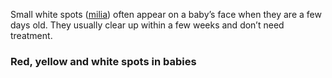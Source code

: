 Small white spots ([milia](http://patient.info/health/milia-leaflet)) often
appear on a baby’s face when they are a few days old. They usually clear up
within a few weeks and don’t need treatment.

### Red, yellow and white spots in babies
